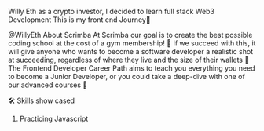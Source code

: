 Willy Eth as a crypto investor, I decided to learn full stack Web3 Development This is my front end Journey👋

@WillyEth
About Scrimba At Scrimba our goal is to create the best possible coding school at the cost of a gym membership! 💜 If we succeed with this, it will give anyone who wants to become a software developer a realistic shot at succeeding, regardless of where they live and the size of their wallets 🎉 The Frontend Developer Career Path aims to teach you everything you need to become a Junior Developer, or you could take a deep-dive with one of our advanced courses 🚀
 

🛠 Skills show cased
1. Practicing Javascript
 
